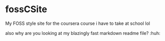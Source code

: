 # fossCSite
My FOSS style site for the coursera course i have to take at school lol

also why are you looking at my blazingly fast markdown readme file? :huh:
